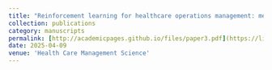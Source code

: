 ```yaml
---
title: "Reinforcement learning for healthcare operations management: methodological framework, recent developments, and future research directions"
collection: publications
category: manuscripts
permalink: [http://academicpages.github.io/files/paper3.pdf](https://link-springer-com.eproxy.lib.hku.hk/article/10.1007/s10729-025-09699-6)
date: 2025-04-09
venue: 'Health Care Management Science'
---
```

